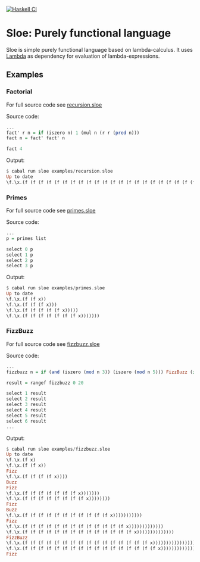 [![Haskell CI](https://github.com/DrearyLisper/sloe/actions/workflows/haskell.yml/badge.svg)](https://github.com/DrearyLisper/sloe/actions/workflows/haskell.yml)

# Sloe: Purely functional language

Sloe is simple purely functional language based on lambda-calculus. It uses [Lambda](https://github.com/DrearyLisper/lambda) as dependency for evaluation of lambda-expressions.

## Examples

### Factorial

For full source code see [recursion.sloe](https://github.com/DrearyLisper/sloe/blob/master/examples/recursion.sloe)

Source code:

```haskell
...
fact' r n = if (iszero n) 1 (mul n (r r (pred n)))
fact n = fact' fact' n

fact 4
```

Output:

```haskell
$ cabal run sloe examples/recursion.sloe
Up to date
\f.\x.(f (f (f (f (f (f (f (f (f (f (f (f (f (f (f (f (f (f (f (f (f (f (f (f x))))))))))))))))))))))))
```

### Primes

For full source code see [primes.sloe](https://github.com/DrearyLisper/sloe/blob/master/examples/primes.sloe)

Source code:

```haskell
...
p = primes list

select 0 p
select 1 p
select 2 p
select 3 p
```

Output:

```haskell
$ cabal run sloe examples/primes.sloe
Up to date
\f.\x.(f (f x))
\f.\x.(f (f (f x)))
\f.\x.(f (f (f (f (f x)))))
\f.\x.(f (f (f (f (f (f (f x)))))))
```

### FizzBuzz

For full source code see [fizzbuzz.sloe](https://github.com/DrearyLisper/sloe/blob/master/examples/fizzbuzz.sloe)

Source code:

```haskell
...
fizzbuzz n = if (and (iszero (mod n 3)) (iszero (mod n 5))) FizzBuzz (if (iszero (mod n 3)) Fizz (if (iszero (mod n 5)) Buzz n))

result = rangef fizzbuzz 0 20

select 1 result
select 2 result
select 3 result
select 4 result
select 5 result
select 6 result
...
```

Output:

```haskell
$ cabal run sloe examples/fizzbuzz.sloe
Up to date
\f.\x.(f x)
\f.\x.(f (f x))
Fizz
\f.\x.(f (f (f (f x))))
Buzz
Fizz
\f.\x.(f (f (f (f (f (f (f x)))))))
\f.\x.(f (f (f (f (f (f (f (f x))))))))
Fizz
Buzz
\f.\x.(f (f (f (f (f (f (f (f (f (f (f x)))))))))))
Fizz
\f.\x.(f (f (f (f (f (f (f (f (f (f (f (f (f x)))))))))))))
\f.\x.(f (f (f (f (f (f (f (f (f (f (f (f (f (f x))))))))))))))
FizzBuzz
\f.\x.(f (f (f (f (f (f (f (f (f (f (f (f (f (f (f (f x))))))))))))))))
\f.\x.(f (f (f (f (f (f (f (f (f (f (f (f (f (f (f (f (f x)))))))))))))))))
Fizz

```

